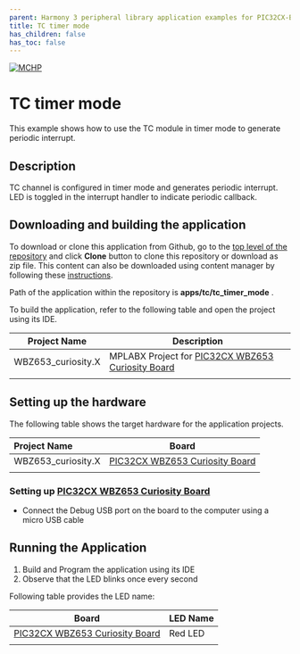 ```yaml
---
parent: Harmony 3 peripheral library application examples for PIC32CX-BZ3 and WBZ653 family
title: TC timer mode
has_children: false
has_toc: false
---
```


[![MCHP](https://www.microchip.com/ResourcePackages/Microchip/assets/dist/images/logo.png)](https://www.microchip.com)

# TC timer mode

This example shows how to use the TC module in timer mode to generate periodic interrupt.

## Description

TC channel is configured in timer mode and generates periodic interrupt. LED is toggled in the interrupt handler to indicate periodic callback.

## Downloading and building the application

To download or clone this application from Github, go to the [top level of the repository](https://github.com/Microchip-MPLAB-Harmony/csp_apps_pic32cxbz6_wbz6) and click  **Clone** button to clone this repository or download as zip file.
This content can also be downloaded using content manager by following these [instructions](https://github.com/Microchip-MPLAB-Harmony/contentmanager/wiki).

Path of the application within the repository is **apps/tc/tc_timer_mode** .

To build the application, refer to the following table and open the project using its IDE.

| Project Name      | Description                                    |
| ----------------- | ---------------------------------------------- |
| WBZ653_curiosity.X    | MPLABX Project for [PIC32CX WBZ653 Curiosity Board]()|
|||

## Setting up the hardware

The following table shows the target hardware for the application projects.

| Project Name| Board|
|:---------|:---------:|
| WBZ653_curiosity.X    | [PIC32CX WBZ653 Curiosity Board]()|
|||

### Setting up [PIC32CX WBZ653 Curiosity Board]()

- Connect the Debug USB port on the board to the computer using a micro USB cable

## Running the Application

1. Build and Program the application using its IDE
2. Observe that the LED blinks once every second

Following table provides the LED name:

| Board      | LED Name |
| ---------- | --------- |
| [PIC32CX WBZ653 Curiosity Board]()   | Red LED |
|||
